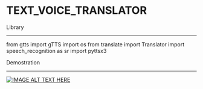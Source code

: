 # TEXT_VOICE_TRANSLATOR

Library
_____________________________________
from gtts import gTTS
import os 
from translate import Translator
import speech_recognition as sr 
import pyttsx3  
  
  
Demostration
_______________________________________________
[![IMAGE ALT TEXT HERE](https://img.youtube.com/vi/LPIeRGBb2zs/0.jpg)](https://www.youtube.com/watch?v=LPIeRGBb2zs)



